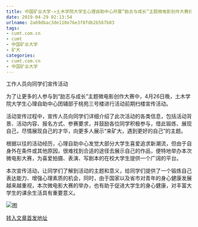 ```yaml
---
title: 中国矿业大学->土木学院大学生心理自助中心开展“励志与成长”主题微电影创作大赛扫楼宣传活动 | cumt.com.cn
date: 2019-04-29 02:13:54
urlname: 2a69dbac3de110e76e3f8fdb2b567b03
tags: 
- cumt.com.cn
- cumt
- 中国矿业大学
- 矿大
categories:
- cumt.com.cn
- 中国矿业大学
---
```


工作人员向同学们宣传活动

为了让更多的人参与到“励志与成长”主题微电影创作大赛中，4月26日晚，土木学院大学生心理自助中心团辅部于桃苑三号楼进行活动前期扫楼宣传活动。

活动宣传过程中，宣传人员向同学们详细介绍了此次活动的各类信息，包括活动背景、活动内容、报名方式、参赛要求，并鼓励各位同学积极参与，借此锻炼、展现自己，尽情展现自己的才华，向更多人展示“来矿大，遇到更好的自己”的主题。

根据以往的活动经历，心理自助中心发觉大部分大学生喜爱追求新潮流，但由于自身外在条件或其他原因，很难找到合适的途径去展示自己的作品，便特地举办本次微电影大赛，为喜爱拍摄、表演、写剧本的在校大学生提供一个广阔的平台。

本次宣传活动，让同学们了解到活动的主题和意义，给同学们提供了一个锻炼自己表达能力、增强心理素质的机会，同时，由于国家以及省市对青年的身心健康发展越来越重视，本次微电影大赛的举办，也有助于促进大学生的身心健康，对丰富大学生的课余生活具有重要意义。

![图](http://xwzx.cumt.edu.cn/_upload/article/images/4f/df/74eb41cb41258328fc57340b4acc/9c0332e6-83e5-4b60-85cd-07f63efc41e9.jpg)

[转入文章首发地址](http://xwzx.cumt.edu.cn/f8/08/c523a522248/page.htm)